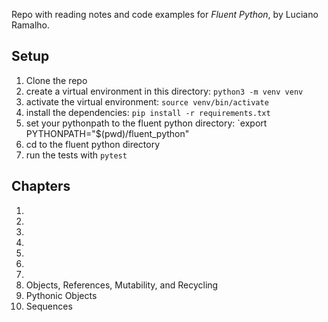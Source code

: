 Repo with reading notes and code examples for *Fluent Python*, by Luciano Ramalho.

## Setup
 1. Clone the repo
 1. create a virtual environment in this directory: `python3 -m venv venv`
 1. activate the virtual environment: `source venv/bin/activate`
 1. install the dependencies: `pip install -r requirements.txt`
 1. set your pythonpath to the fluent python directory: `export PYTHONPATH="$(pwd)/fluent_python"
 1. cd to the fluent python directory
 1. run the tests with `pytest`

## Chapters
 1. 
 2.
 3. 
 4. 
 5. 
 6. 
 7. 
 8. Objects, References, Mutability, and Recycling
 9. Pythonic Objects
 10. Sequences